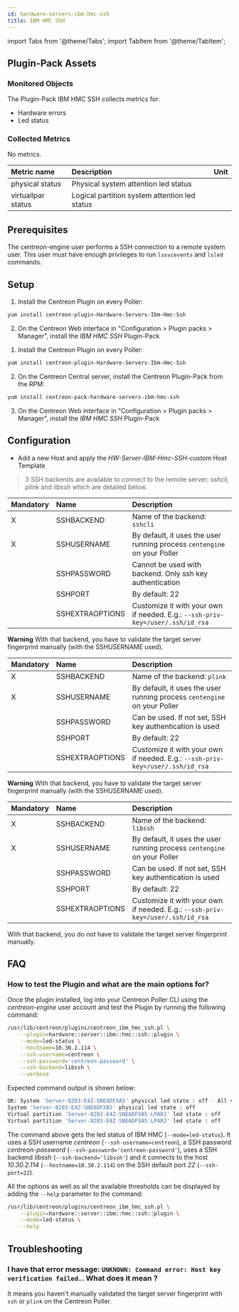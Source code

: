 ```yaml
---
id: hardware-servers-ibm-hmc-ssh
title: IBM HMC SSH
---
```

import Tabs from '@theme/Tabs';
import TabItem from '@theme/TabItem';


## Plugin-Pack Assets

### Monitored Objects

The Plugin-Pack IBM HMC SSH collects metrics for:
* Hardware errors
* Led status

### Collected Metrics

<Tabs groupId="sync">
<TabItem value="Hardware-errors" label="Hardware-errors">

No metrics.

</TabItem>
<TabItem value="Led-status" label="Led-status">

| Metric name                     | Description                                         | Unit |
| :------------------------------ | :-------------------------------------------------- | :--- |
| physical status                 | Physical system attention led status                |      |
| virtuallpar status              | Logical partition system attention led status       |      |

</TabItem>
</Tabs>

## Prerequisites

The centreon-engine user performs a SSH connection to a remote system user. This user must have enough privileges to run ```lssvcevents``` and ```lsled``` commands.

## Setup

<Tabs groupId="sync">
<TabItem value="Online IMP Licence & IT-100 Editions" label="Online IMP Licence & IT-100 Editions">

1. Install the Centreon Plugin on every Poller:

```bash
yum install centreon-plugin-Hardware-Servers-Ibm-Hmc-Ssh
```

2. On the Centreon Web interface in "Configuration > Plugin packs > Manager", install the *IBM HMC SSH* Plugin-Pack

</TabItem>
<TabItem value="Offline IMP License" label="Offline IMP License">

1. Install the Centreon Plugin on every Poller:

```bash
yum install centreon-plugin-Hardware-Servers-Ibm-Hmc-Ssh
```

2. On the Centreon Central server, install the Centreon Plugin-Pack from the RPM:

```bash
yum install centreon-pack-hardware-servers-ibm-hmc-ssh
```

3. On the Centreon Web interface in "Configuration > Plugin packs > Manager", install the *IBM HMC SSH* Plugin-Pack

</TabItem>
</Tabs>

## Configuration

* Add a new Host and apply the *HW-Server-IBM-Hmc-SSH-custom* Host Template

> 3 SSH backends are available to connect to the remote server: *sshcli*, *plink* and *libssh* which are detailed below.

<Tabs groupId="sync">
<TabItem value="sshcli backend" label="sshcli backend">

| Mandatory   | Name            | Description                                                                                 |
| :---------- | :-------------- | :------------------------------------------------------------------------------------------ |
| X           | SSHBACKEND      | Name of the backend: ```sshcli```                                                           |
| X           | SSHUSERNAME     | By default, it uses the user running process ```centengine``` on your Poller                |
|             | SSHPASSWORD     | Cannot be used with backend. Only ssh key authentication                                    |
|             | SSHPORT         | By default: 22                                                                              |
|             | SSHEXTRAOPTIONS | Customize it with your own if needed. E.g.: ```--ssh-priv-key=/user/.ssh/id_rsa```          |

**Warning** With that backend, you have to validate the target server fingerprint manually (with the SSHUSERNAME used).

</TabItem>
<TabItem value="plink backend" label="plink backend">

| Mandatory   | Name            | Description                                                                                 |
| :---------- | :-------------- | :------------------------------------------------------------------------------------------ |
| X           | SSHBACKEND      | Name of the backend: ```plink```                                                            |
| X           | SSHUSERNAME     | By default, it uses the user running process ```centengine``` on your Poller                |
|             | SSHPASSWORD     | Can be used. If not set, SSH key authentication is used                                     |
|             | SSHPORT         | By default: 22                                                                              |
|             | SSHEXTRAOPTIONS | Customize it with your own if needed. E.g.: ```--ssh-priv-key=/user/.ssh/id_rsa```          |

**Warning** With that backend, you have to validate the target server fingerprint manually (with the SSHUSERNAME used).

</TabItem>
<TabItem value="libssh backend (default)" label="libssh backend (default)">

| Mandatory   | Name            | Description                                                                                 |
| :---------- | :-------------- | :------------------------------------------------------------------------------------------ |
| X           | SSHBACKEND      | Name of the backend: ```libssh```                                                           |
| X           | SSHUSERNAME     | By default, it uses the user running process ```centengine``` on your Poller                |
|             | SSHPASSWORD     | Can be used. If not set, SSH key authentication is used                                     |
|             | SSHPORT         | By default: 22                                                                              |
|             | SSHEXTRAOPTIONS | Customize it with your own if needed. E.g.: ```--ssh-priv-key=/user/.ssh/id_rsa```          |

With that backend, you do not have to validate the target server fingerprint manually.

</TabItem>
</Tabs>

## FAQ

### How to test the Plugin and what are the main options for?

Once the plugin installed, log into your Centreon Poller CLI using the *centreon-engine* user account
and test the Plugin by running the following command:

```bash
/usr/lib/centreon/plugins/centreon_ibm_hmc_ssh.pl \
    --plugin=hardware::server::ibm::hmc::ssh::plugin \
    --mode=led-status \
    --hostname=10.30.2.114 \
    --ssh-username=centreon \
    --ssh-password='centreon-password' \
    --ssh-backend=libssh \
    --verbose
```

Expected command output is shown below:

```bash
OK: System 'Server-8203-E4Z-SNE6DFXA5' physical led state : off - All virtual partition status are ok |
System 'Server-8203-E4Z-SNE6DFXA5' physical led state : off
Virtual partition 'Server-8203-E4Z-SNE6DFXA5:LPAR1' led state : off
Virtual partition 'Server-8203-E4Z-SNE6DFXA5:LPAR2' led state : off
```

The command above gets the led status of IBM HMC (```--mode=led-status```).
It uses a SSH username _centreon_ (```--ssh-username=centreon```), a SSH password _centreon-password_ (```--ssh-password='centreon-password'```),
uses a SSH backend _libssh_ (```--ssh-backend='libssh'```) and it connects to the host _10.30.2.114_ (```--hostname=10.30.2.114```)
on the SSH default port _22_ (```--ssh-port=22```).

All the options as well as all the available thresholds can be displayed by adding the  ```--help```
parameter to the command:

```bash
/usr/lib/centreon/plugins/centreon_ibm_hmc_ssh.pl \
    --plugin=hardware::server::ibm::hmc::ssh::plugin \
    --mode=led-status \
    --help
```

## Troubleshooting

### I have that error message: ```UNKNOWN: Command error: Host key verification failed.```. What does it mean ?

It means you haven't manually validated the target server fingerprint with ```ssh``` or ```plink``` on the Centreon Poller.
